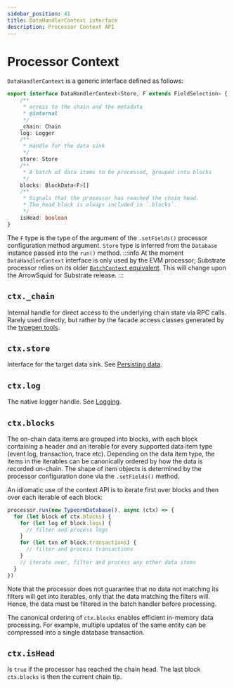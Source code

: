 ```yaml
---
sidebar_position: 41
title: DataHandlerContext interface
description: Processor Context API 
---
```


# Processor Context

`DataHandlerContext` is a generic interface defined as follows: 
```ts
export interface DataHandlerContext<Store, F extends FieldSelection> {
    /**
     * access to the chain and the metadata
     * @internal
     */
    _chain: Chain
    log: Logger
    /**
     * Handle for the data sink
     */
    store: Store
    /**
     * A batch of data items to be processed, grouped into blocks
     */
    blocks: BlockData<F>[]
    /**
     * Signals that the processor has reached the chain head.
     * The head block is always included in `.blocks`.
     */
    isHead: boolean
}
```

The `F` type is the type of the argument of the `.setFields()` processor configuration method argument. `Store` type is inferred from the `Database` instance passed into the `run()` method.
:::info
At the moment `DataHandlerContext` interface is only used by the EVM processor; Substrate processor relies on its older [`BatchContext` equivalent](/firesquid/basics/processor-context). This will change upon the ArrowSquid for Substrate release.
:::

[//]: # (!!!! Remove the notice once ArrowSquid for Substrate is released)

## `ctx._chain`

Internal handle for direct access to the underlying chain state via RPC calls. Rarely used directly, but rather by the facade access classes generated by the [typegen tools](/glossary/#typegen).

## `ctx.store`

Interface for the target data sink. See [Persisting data](/basics/store).

## `ctx.log` 

The native logger handle. See [Logging](/basics/logging).

## `ctx.blocks`

The on-chain data items are grouped into blocks, with each block containing a header and an iterable for every supported data item type (event log, transaction, trace etc). Depending on the data item type, the items in the iterables can be canonically ordered by how the data is recorded on-chain. The shape of item objects is determined by the processor configuration done via the `.setFields()` method.

An idiomatic use of the context API is to iterate first over blocks and then over each iterable of each block:

```ts
processor.run(new TypeormDatabase(), async (ctx) => {
  for (let block of ctx.blocks) {
    for (let log of block.logs) {
      // filter and process logs
    }
    for (let txn of block.transactions) {
      // filter and process transactions
    }
    // iterate over, filter and process any other data items
  }
})
```
Note that the processor does not guarantee that no data not matching its filters will get into iterables, only that the data matching the filters will. Hence, the data must be filtered in the batch handler before processing.

The canonical ordering of `ctx.blocks` enables efficient in-memory data processing. For example, multiple updates of the same entity can be compressed into a single database transaction.

## `ctx.isHead`

Is `true` if the processor has reached the chain head. The last block `ctx.blocks` is then the current chain tip.

